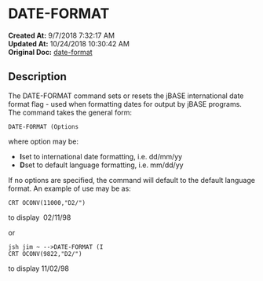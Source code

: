 # DATE-FORMAT

**Created At:** 9/7/2018 7:32:17 AM  
**Updated At:** 10/24/2018 10:30:42 AM  
**Original Doc:** [date-format](https://docs.jbase.com/46963-utilities/date-format)  


## Description 

The DATE-FORMAT command sets or resets the jBASE international date format flag - used when formatting dates for output by jBASE programs. The command takes the general form:

```
DATE-FORMAT (Options
```

where option may be:

- **I**set to international date formatting, i.e. dd/mm/yy
- **D**set to default language formatting, i.e. mm/dd/yy


If no options are specified, the command will default to the default language format. An example of use may be as:

```
CRT OCONV(11000,"D2/") 
```

to display  02/11/98

or

```
jsh jim ~ -->DATE-FORMAT (I
CRT OCONV(9822,"D2/") 
```

to display 11/02/98
